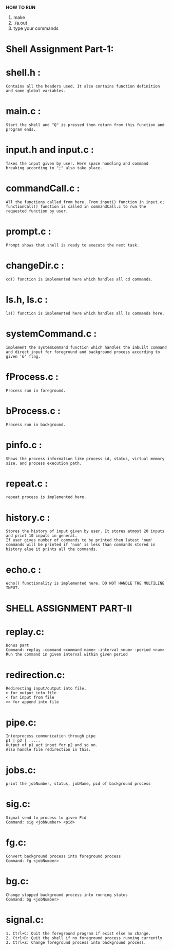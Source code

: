 **HOW TO RUN**  
1. make
2. ./a.out
3. type your commands

# Shell Assignment Part-1:

# shell.h : 
    Contains all the headers used. It also contains function definition and some global variables.  

# main.c : 
    Start the shell and "Q" is pressed then return from this function and program ends.

# input.h and input.c :  
    Takes the input given by user. Here space handling and command breaking according to ";" also take place.

# commandCall.c :
    All the functions called from here. From input() function in input.c; functionCall() function is called in commandCall.c to run the requested function by user.

# prompt.c :
    Prompt shows that shell is ready to execute the next task.

# changeDir.c :
    cd() function is implemented here which handles all cd commands.

# ls.h, ls.c : 
    ls() function is implemented here which handles all ls commands here.

# systemCommand.c : 
    implement the systemCommand function which handles the inbuilt command and direct input for foreground and background process according to given '&' flag.

# fProcess.c : 
    Process run in foreground.

# bProcess.c : 
    Process run in background.

# pinfo.c : 
    Shows the process information like process id, status, virtual memory size, and process execution path.

# repeat.c : 
    repeat process is implemented here.

# history.c :
    Stores the history of input given by user. It stores atmost 20 inputs and print 10 inputs in general.
    If user gives number of commands to be printed then latest 'num' commands will be printed if 'num' is less than commands stored in history else it prints all the commands.
    
# echo.c : 
    echo() functionality is implemented here. DO NOT HANDLE THE MULTILINE INPUT.


# SHELL ASSIGNMENT PART-II

# replay.c: 
    Bonus part
    Command: replay -command <command name> -interval <num> -period <num>
    Run the command in given interval within given period

# redirection.c: 
    Redirecting input/output into file.
    > for output into file
    < for input from file
    >> for append into file

# pipe.c: 
    Interprocess communication through pipe
    p1 | p2 | .....
    Output of p1 act input for p2 and so on.
    Also handle file redirection in this.

# jobs.c: 
    print the jobNumber, status, jobName, pid of background process

# sig.c: 
    Signal send to process to given Pid
    Command: sig <jobNumber> <pid>

# fg.c: 
    Convert background process into foreground process
    Command: fg <jobNumber>

# bg.c: 
    Change stopped background process into running status
    Command: bg <jobNumber>

# signal.c:
    1. Ctrl+C: Quit the foreground program if exist else no change.
    2. Ctrl+D: Quit the shell if no foreground process running currently
    3. Ctrl+Z: Change foreground process into background process.

